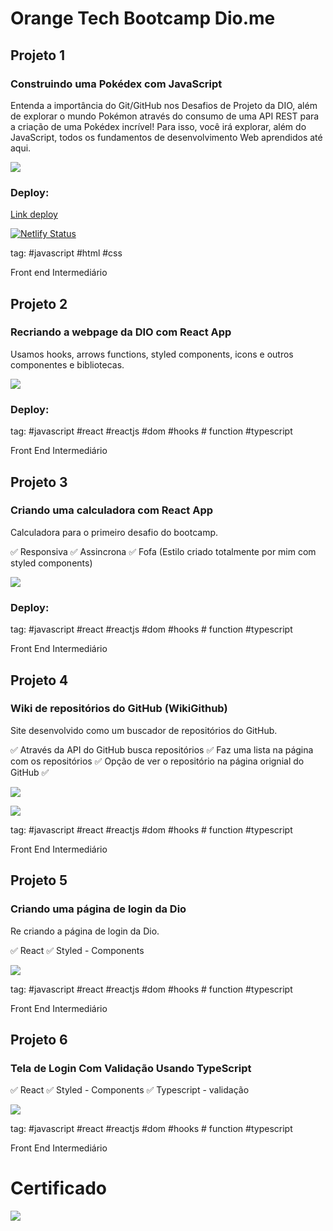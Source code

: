 # Orange Tech Bootcamp Dio.me

## Projeto 1

### Construindo uma Pokédex com JavaScript

Entenda a importância do Git/GitHub nos Desafios de Projeto da DIO, além de explorar o mundo Pokémon através do consumo de uma API REST para a criação de uma Pokédex incrível! Para isso, você irá explorar, além do JavaScript, todos os fundamentos de desenvolvimento Web aprendidos até aqui.

![](https://media.giphy.com/media/cfyPSEc6ayspeiCrec/giphy.gif)

### Deploy:

[Link deploy](https://projeto-pokedex-pokeapi.netlify.app/)

[![Netlify Status](https://api.netlify.com/api/v1/badges/c8fdda85-c4b7-4309-a0eb-beab127821bc/deploy-status)](https://app.netlify.com/sites/projeto-pokedex-pokeapi/deploys)

tag: #javascript #html #css

Front end
Intermediário

## Projeto 2

### Recriando a webpage da DIO com React App

Usamos hooks, arrows functions, styled components, icons e outros componentes e bibliotecas.

![](https://media.giphy.com/media/xYXmKh12DoH5eOAzfU/giphy.gif)

### Deploy:

tag: #javascript #react #reactjs #dom #hooks # function #typescript

Front End
Intermediário

## Projeto 3

### Criando uma calculadora com React App

Calculadora para o primeiro desafio do bootcamp.

✅ Responsiva
✅ Assincrona
✅ Fofa (Estilo criado totalmente por mim com styled components)

![](https://media.giphy.com/media/tMiHL0Th7Vacn0xFoG/giphy.gif)

### Deploy:

tag: #javascript #react #reactjs #dom #hooks # function #typescript

Front End
Intermediário
## Projeto 4

### Wiki de repositórios do GitHub (WikiGithub)

Site desenvolvido como um buscador de repositórios do GitHub.

✅ Através da API do GitHub busca repositórios
✅ Faz uma lista na página com os repositórios
✅ Opção de ver o repositório na página orignial do GitHub
✅

![](https://media.giphy.com/media/cxNUIJl3vkjT688DyR/giphy.gif)

![](https://media.giphy.com/media/IsfIPjPyQnj93M6xvH/giphy.gif)

tag: #javascript #react #reactjs #dom #hooks # function #typescript

Front End
Intermediário

## Projeto 5

### Criando uma página de login da Dio

Re criando a página de login da Dio.

✅ React
✅ Styled - Components

![](https://media.giphy.com/media/E5yk81zAlgB3dv6LSF/giphy.gif)

tag: #javascript #react #reactjs #dom #hooks # function #typescript

Front End
Intermediário

## Projeto 6

### Tela de Login Com Validação Usando TypeScript

✅ React
✅ Styled - Components
✅ Typescript - validação

![](https://media.giphy.com/media/y25CsFvB1qogrjxGaw/giphy.gif)

tag: #javascript #react #reactjs #dom #hooks # function #typescript

Front End
Intermediário

# Certificado

<img src="https://hermes.digitalinnovation.one/certificates/cover/6B628295.jpg" />


